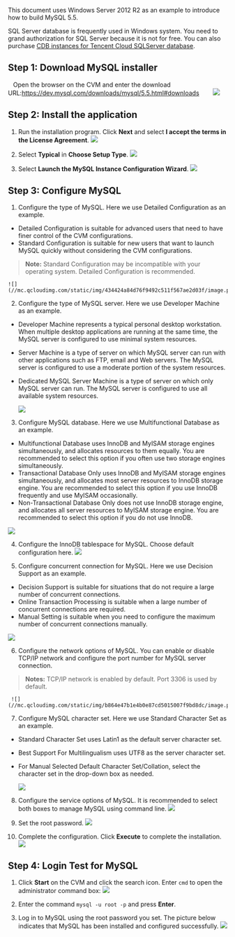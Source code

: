 This document uses Windows Server 2012 R2 as an example to introduce how to build MySQL 5.5.

SQL Server database is frequently used in Windows system. You need to grand authorization for SQL Server because it is not for free. You can also purchase [CDB instances for Tencent Cloud SQLServer database](http://intl.cloud.tencent.com/product/sqlserver.html).

## Step 1: Download MySQL installer
&nbsp;&nbsp;&nbsp;Open the browser on the CVM and enter the download URL:https://dev.mysql.com/downloads/mysql/5.5.html#downloads
&nbsp;&nbsp;&nbsp;&nbsp;&nbsp;&nbsp;&nbsp;![](//mc.qcloudimg.com/static/img/b1da1513321247e0daf1163f529d4cd9/image.png)

## Step 2: Install the application
 1. Run the installation program. Click **Next** and select **I accept the terms in the License Agreement**.
![](//mc.qcloudimg.com/static/img/8dd2fc106b09c3538c1dd407c02adea4/image.png)

 2. Select **Typical** in **Choose Setup Type**.
![](//mc.qcloudimg.com/static/img/9f45d5441da017feca7eb9bdc11260fd/image.png)

 3. Select **Launch the MySQL Instance Configuration Wizard**.
	![](//mc.qcloudimg.com/static/img/1a6b6ad499c0c00d294d6f24d5ee1645/image.png)

## Step 3: Configure MySQL


 1. Configure the type of MySQL. Here we use Detailed Configuration as an example.
  - Detailed Configuration is suitable for advanced users that need to have finer control of the CVM configurations.
  - Standard Configuration is suitable for new users that want to launch MySQL quickly without considering the CVM configurations.

 > **Note:**
 > Standard Configuration may be incompatible with your operating system. Detailed Configuration is recommended.

	![](//mc.qcloudimg.com/static/img/434424a84d76f9492c511f567ae2d03f/image.png)

 2. Configure the type of MySQL server. Here we use Developer Machine as an example.
  - Developer Machine represents a typical personal desktop workstation. When multiple desktop applications are running at the same time, the MySQL server is configured to use minimal system resources.
  - Server Machine is a type of server on which MySQL server can run with other applications such as FTP, email and Web servers. The MySQL server is configured to use a moderate portion of the system resources.
  - Dedicated MySQL Server Machine is a type of server on which only MySQL server can run. The MySQL server is configured to use all available system resources.

	![](//mc.qcloudimg.com/static/img/11b1162dd70e46882a43933f517dcaf4/image.png)

 3. Configure MySQL database. Here we use Multifunctional Database as an example.
  - Multifunctional Database uses InnoDB and MyISAM storage engines simultaneously, and allocates resources to them equally. You are recommended to select this option if you often use two storage engines simultaneously.
  - Transactional Database Only uses InnoDB and MyISAM storage engines simultaneously, and allocates most server resources to InnoDB storage engine. You are recommended to select this option if you use InnoDB frequently and use MyISAM occasionally.
  - Non-Transactional Database Only does not use InnoDB storage engine, and allocates all server resources to MyISAM storage engine. You are recommended to select this option if you do not use InnoDB.

 ![](//mc.qcloudimg.com/static/img/37972855d5c880e59b5310a7872491f1/image.png)

 4. Configure the InnoDB tablespace for MySQL. Choose default configuration here.
	![](//mc.qcloudimg.com/static/img/c4c8e8710e27b202a9694b2c1be0f4f6/image.png)

 5. Configure concurrent connection for MySQL. Here we use Decision Support as an example.
  - Decision Support is suitable for situations that do not require a large number of concurrent connections.
  - Online Transaction Processing is suitable when a large number of concurrent connections are required.
  - Manual Setting is suitable when you need to configure the maximum number of concurrent connections manually.

 ![](//mc.qcloudimg.com/static/img/ef17aa905ea5bdd50b1ad61b416be4ea/image.png)

 6. Configure the network options of MySQL. You can enable or disable TCP/IP network and configure the port number for MySQL server connection.
 > **Notes:**
 > TCP/IP network is enabled by default.
 > Port 3306 is used by default.

	 ![](//mc.qcloudimg.com/static/img/b864e47b1e4b0e87cd5015007f9bd8dc/image.png)

 7. Configure MySQL character set. Here we use Standard Character Set as an example.
  - Standard Character Set uses Latin1 as the default server character set.
  - Best Support For Multilingualism uses UTF8 as the server character set.
  - For Manual Selected Default Character Set/Collation, select the character set in the drop-down box as needed.

	![](//mc.qcloudimg.com/static/img/31c4f7f13a2b5b6aa0754cc3e4bd526e/image.png)

 8. Configure the service options of MySQL. It is recommended to select both boxes to manage MySQL using command line.
	![](//mc.qcloudimg.com/static/img/9f24e245f4b5d08e9d0658aa21cd70cd/image.png)

 9. Set the root password.
	![](//mc.qcloudimg.com/static/img/65a265bcc69d6a75f0da51387dd3aedf/image.png)

 10. Complete the configuration. Click **Execute** to complete the installation.
	![](//mc.qcloudimg.com/static/img/fd815f05c40d11c61d801a321131e3ec/image.png)

## Step 4: Login Test for MySQL

1. Click **Start** on the CVM and click the search icon. Enter ```cmd``` to open the administrator command box:
![](<https://main.qcloudimg.com/raw/966adc864594aeffa1c2fa50ba5d91ef.png>)

2. Enter the command ```mysql -u root -p``` and press **Enter**.

3. Log in to MySQL using the root password you set. The picture below indicates that MySQL has been installed and configured successfully.
![](https://main.qcloudimg.com/raw/3acf03c91d7e9c6752b32b7a94ed6b2e.jpg)



